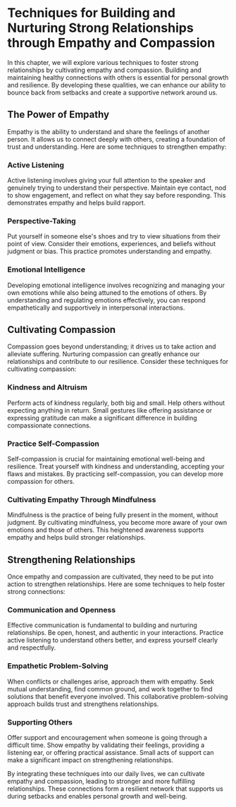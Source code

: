 Techniques for Building and Nurturing Strong Relationships through Empathy and Compassion
==================================================================================================

In this chapter, we will explore various techniques to foster strong relationships by cultivating empathy and compassion. Building and maintaining healthy connections with others is essential for personal growth and resilience. By developing these qualities, we can enhance our ability to bounce back from setbacks and create a supportive network around us.

The Power of Empathy
--------------------

Empathy is the ability to understand and share the feelings of another person. It allows us to connect deeply with others, creating a foundation of trust and understanding. Here are some techniques to strengthen empathy:

### Active Listening

Active listening involves giving your full attention to the speaker and genuinely trying to understand their perspective. Maintain eye contact, nod to show engagement, and reflect on what they say before responding. This demonstrates empathy and helps build rapport.

### Perspective-Taking

Put yourself in someone else's shoes and try to view situations from their point of view. Consider their emotions, experiences, and beliefs without judgment or bias. This practice promotes understanding and empathy.

### Emotional Intelligence

Developing emotional intelligence involves recognizing and managing your own emotions while also being attuned to the emotions of others. By understanding and regulating emotions effectively, you can respond empathetically and supportively in interpersonal interactions.

Cultivating Compassion
----------------------

Compassion goes beyond understanding; it drives us to take action and alleviate suffering. Nurturing compassion can greatly enhance our relationships and contribute to our resilience. Consider these techniques for cultivating compassion:

### Kindness and Altruism

Perform acts of kindness regularly, both big and small. Help others without expecting anything in return. Small gestures like offering assistance or expressing gratitude can make a significant difference in building compassionate connections.

### Practice Self-Compassion

Self-compassion is crucial for maintaining emotional well-being and resilience. Treat yourself with kindness and understanding, accepting your flaws and mistakes. By practicing self-compassion, you can develop more compassion for others.

### Cultivating Empathy Through Mindfulness

Mindfulness is the practice of being fully present in the moment, without judgment. By cultivating mindfulness, you become more aware of your own emotions and those of others. This heightened awareness supports empathy and helps build stronger relationships.

Strengthening Relationships
---------------------------

Once empathy and compassion are cultivated, they need to be put into action to strengthen relationships. Here are some techniques to help foster strong connections:

### Communication and Openness

Effective communication is fundamental to building and nurturing relationships. Be open, honest, and authentic in your interactions. Practice active listening to understand others better, and express yourself clearly and respectfully.

### Empathetic Problem-Solving

When conflicts or challenges arise, approach them with empathy. Seek mutual understanding, find common ground, and work together to find solutions that benefit everyone involved. This collaborative problem-solving approach builds trust and strengthens relationships.

### Supporting Others

Offer support and encouragement when someone is going through a difficult time. Show empathy by validating their feelings, providing a listening ear, or offering practical assistance. Small acts of support can make a significant impact on strengthening relationships.

By integrating these techniques into our daily lives, we can cultivate empathy and compassion, leading to stronger and more fulfilling relationships. These connections form a resilient network that supports us during setbacks and enables personal growth and well-being.
